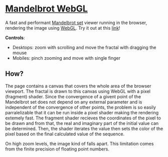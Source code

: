 # [Mandelbrot WebGL](https://akosseres.github.io/mandelbrot-web/)
A fast and performant [Mandelbrot set](https://en.wikipedia.org/wiki/Mandelbrot_set) viewer running in the browser, rendering the image using [WebGL](https://en.wikipedia.org/wiki/WebGL).
Try it out at this [link](https://akosseres.github.io/mandelbrot-web/)!

**Controls**:
* Desktops: zoom with scrolling and move the fractal with dragging the mouse
* Mobiles: pinch zooming and move with single finger
## How?
The page contains a canvas that covers the whole area of the browser viewport. The fractal is drawn to this canvas using WebGL with a pixel (fragment) shader. Since the convergence of a givent point of the Mandelbrot set does not depend on any external parameter and is independent of the convergence of other points, the problem is so easily parralelizable that it can be run inside a pixel shader making the rendering extemely fast. The fragment shader recieves the coordinates of the pixel to be drawn and from that, the real and imaginary part of the initial value can be determined. Then, the shader iterates the value then sets the color of the pixel based on the final calculated value of the sequence.

On high zoom levels, the image kind of falls apart. This limitation comes from the finite precision of floating point numbers.
